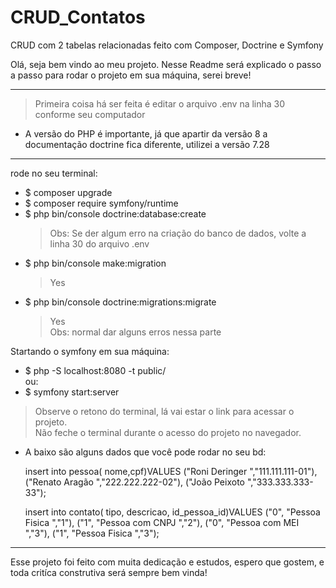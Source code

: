 # CRUD_Contatos
CRUD com 2 tabelas relacionadas feito com Composer, Doctrine e Symfony

Olá, seja bem vindo ao meu projeto.
Nesse Readme será explicado o passo a passo para rodar o projeto em sua máquina,
serei breve!
________________________________________________________________________________________________________________________________

>Primeira coisa há ser feita é editar o arquivo .env na linha 30 conforme seu computador
* A versão do PHP é importante, já que apartir da versão 8 a documentação doctrine fica diferente, utilizei a versão 7.28
________________________________________________________________________________________________________________________________
rode no seu terminal:

  * $ composer upgrade
  * $ composer require symfony/runtime
  * $ php bin/console doctrine:database:create
      >Obs: Se der algum erro na criação do banco de dados, volte a linha 30 do arquivo .env
  * $ php bin/console make:migration  
      >Yes
  * $ php bin/console doctrine:migrations:migrate
      >Yes <br/>
      >Obs: normal dar alguns erros nessa parte <br />   
      
      
  Startando o symfony em sua máquina:
  * $ php -S localhost:8080 -t public/<br /> 
  ou:<br /> 
  * $ symfony start:server<br />
    
  > Observe o retono do terminal, lá vai estar o link para acessar o projeto.<br />
  > Não feche o terminal durante o acesso do projeto no navegador.<br />
  
* A baixo são alguns dados que você pode rodar no seu bd:

    insert into pessoa(
      nome,cpf)VALUES
      ("Roni Deringer ","111.111.111-01"),
      ("Renato Aragão ","222.222.222-02"),
      ("João Peixoto  ","333.333.333-33");


    insert into contato(
      tipo, descricao, id_pessoa_id)VALUES
      ("0", "Pessoa Fisica   ","1"),
      ("1", "Pessoa com CNPJ ","2"),
      ("0", "Pessoa com MEI  ","3"),
      ("1", "Pessoa Fisica   ","3");
________________________________________________________________________________________________________________________________

Esse projeto foi feito com muita dedicação e estudos, espero que gostem, e toda critíca construtiva será sempre bem vinda!
